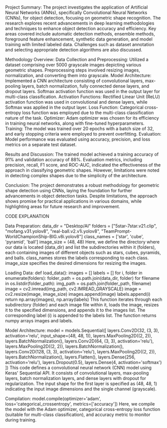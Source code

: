 
Project Summary:
The project investigates the application of Artificial Neural Networks (ANNs), specifically Convolutional Neural Networks (CNNs), for object detection, focusing on geometric shape recognition. The research explores recent advancements in deep learning methodologies and techniques to enhance object detection accuracy and efficiency. Key areas covered include automatic detection methods, ensemble methods, foreground feature enhancement, synthetic data generation, and model training with limited labeled data. Challenges such as dataset annotation and selecting appropriate detection algorithms are also discussed.

Methodology Overview:
Data Collection and Preprocessing: Utilized a dataset comprising over 5000 grayscale images depicting various geometric shapes. Preprocessing steps involved resizing images, normalization, and converting them into grayscale.
Model Architecture: Implemented a CNN architecture consisting of convolutional layers, max-pooling layers, batch normalization, fully connected dense layers, and dropout layers. Softmax activation function was used in the output layer for multi-class classification.
Activation Functions: Rectified Linear Unit (ReLU) activation function was used in convolutional and dense layers, while Softmax was applied in the output layer.
Loss Function: Categorical cross-entropy loss function was employed due to the multi-class classification nature of the task.
Optimizer: Adam optimizer was chosen for its efficiency in training neural networks, along with fine-tuned hyperparameters.
Training: The model was trained over 20 epochs with a batch size of 32, and early stopping criteria were employed to prevent overfitting.
Evaluation: Model performance was evaluated using accuracy, precision, and loss metrics on a separate test dataset.

Results and Discussion:
The trained model achieved a training accuracy of 91% and validation accuracy of 88%. Evaluation metrics, including precision, recall, F1 score, and ROC-AUC, indicated the effectiveness of the approach in classifying geometric shapes. However, limitations were noted in detecting complex shapes due to the simplicity of the architecture.

Conclusion:
The project demonstrates a robust methodology for geometric shape detection using CNNs, laying the foundation for further advancements in object detection tasks. Despite limitations, the approach shows promise for practical applications in various domains, while highlighting areas for future research and improvement.

CODE EXPLANATION

Data Preparation:
data_dir = "Desktop/AI"
folders = ["5star-7star.v21.clip", "mofang.v31.yolov8", "real-ball.v2.v1i.yolov8", "TeamPrompt-WorldChampionShip-BIG.v8i.yolov8"]
class_names = ['star', 'cube', 'pyramid', 'ball']
image_size = (48, 48)
Here, we define the directory where our data is located (data_dir) and list the subdirectories within it (folders), each containing images of different objects such as stars, cubes, pyramids, and balls.
class_names stores the labels corresponding to each class.
image_size specifies the desired dimensions for resizing the images.

Loading Data:
def load_data():
    images = []
    labels = []
    for i, folder in enumerate(folders):
        folder_path = os.path.join(data_dir, folder)
        for filename in os.listdir(folder_path):
            img_path = os.path.join(folder_path, filename)
            image = cv2.imread(img_path, cv2.IMREAD_GRAYSCALE)
            image = cv2.resize(image, image_size)
            images.append(image)
            labels.append(i)
    return np.array(images), np.array(labels)
This function iterates through each subdirectory (folder) and each image file within it, loads the image, resizes it to the specified dimensions, and appends it to the images list.
The corresponding label (i) is appended to the labels list.
The function returns numpy arrays images and labels.

Model Architecture:
model = models.Sequential([
    layers.Conv2D(32, (3, 3), activation='relu', input_shape=(48, 48, 1)),
    layers.MaxPooling2D((2, 2)),
    layers.BatchNormalization(),
    layers.Conv2D(64, (3, 3), activation='relu'),
    layers.MaxPooling2D((2, 2)),
    layers.BatchNormalization(),
    layers.Conv2D(128, (3, 3), activation='relu'),
    layers.MaxPooling2D((2, 2)),
    layers.BatchNormalization(),
    layers.Flatten(),
    layers.Dense(256, activation='relu'),
    layers.Dropout(0.5),
    layers.Dense(4, activation='softmax')
])
This code defines a convolutional neural network (CNN) model using Keras' Sequential API.
It consists of convolutional layers, max-pooling layers, batch normalization layers, and dense layers with dropout for regularization.
The input shape for the first layer is specified as (48, 48, 1) indicating the input image dimensions and the single channel (grayscale).

Compilation:
model.compile(optimizer='adam',
              loss='categorical_crossentropy',
              metrics=['accuracy'])
Here, we compile the model with the Adam optimizer, categorical cross-entropy loss function (suitable for multi-class classification), and accuracy metric to monitor during training.
